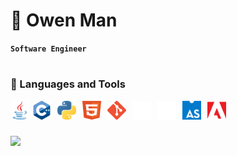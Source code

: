 # 🌊 Owen Man

**`Software Engineer`**
#

### 🧰 Languages and Tools

  <img align="left" alt="Java" width="30px" height="30px" style="padding-right:5px;" src="icons/Java.svg"/>
  <img align="left" alt="C++" width="30px" height="30px" style="padding-right:10px;" src="icons/C++.png" />
  <img align="left" alt="Python" width="30px" height="30px" style="padding-right:10px;" src="icons/Python.png" />
  <img align="left" alt="Python" width="30px" height="30px" style="padding-right:10px;" src="icons/HTML.svg" />
  <img align="left" alt="Git" width="30px" height="30px" style="padding-right:10px;" src="icons/Git.png" />
  <img align="left" alt="GitHub" width="30px" height="30px" style="padding-right:10px;" src="icons/Github.png">
  <img align="left" alt="LaTeX" width="30px" height="30px" style="padding-right:10px;" src="icons/LaTeX.svg" />
  <img align="left" alt="LaTeX" width="30px" height="30px" style="padding-right:10px;" src="icons/AssemblyScript.png" />
  <img align="left" alt="Adobe" width="30px" height="30px" style="padding-right:10px;" src="icons/Adobe.png" />

<br />

#

![](https://komarev.com/ghpvc/?username=your-github-ow-n&color=blue)

